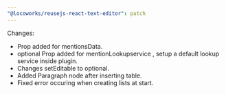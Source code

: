 ```yaml
---
"@locoworks/reusejs-react-text-editor": patch
---
```


Changes:

- Prop added for mentionsData.
- optional Prop added for mentionLookupservice , setup a default lookup service inside plugin.
- Changes setEditable to optional.
- Added Paragraph node after inserting table.
- Fixed error occuring when creating lists at start.
